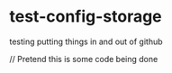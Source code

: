 # test-config-storage
testing putting things in and out of github


// Pretend this is some code being done

